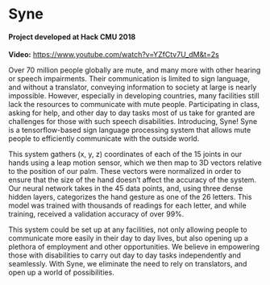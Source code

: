 # Syne 
#### Project developed at Hack CMU 2018

**Video:** https://www.youtube.com/watch?v=YZfCtv7U_dM&t=2s

Over 70 million people globally are mute, and many more with other hearing or speech impairments. Their communication is limited to sign language, and without a translator, conveying information to society at large is nearly impossible. However, especially in developing countries, many facilities still lack the resources to communicate with mute people. Participating in class, asking for help, and other day to day tasks most of us take for granted are challenges for those with such speech disabilities. Introducing, Syne! Syne is a tensorflow-based sign language processing system that allows mute people to efficiently communicate with the outside world. 

This system gathers (x, y, z) coordinates of each of the 15 joints in our hands using a leap motion sensor, which we then map to 3D vectors relative to the position of our palm. These vectors were normalized in order to ensure that the size of the hand doesn’t affect the accuracy of the system. Our neural network takes in the 45 data points, and, using three dense hidden layers, categorizes the hand gesture as one of the 26 letters. This model was trained with thousands of readings for each letter, and while training, received a validation accuracy of over 99%.

This system could be set up at any facilities, not only allowing people to communicate more easily in their day to day lives, but also opening up a plethora of employment and other opportunities. We believe in empowering those with disabilities to carry out day to day tasks independently and seamlessly. With Syne, we eliminate the need to rely on translators, and open up a world of possibilities.
